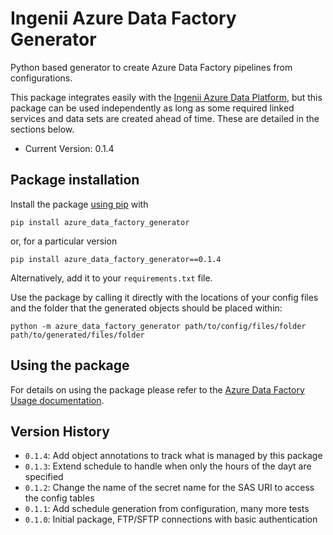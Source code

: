 # Ingenii Azure Data Factory Generator
Python based generator to create Azure Data Factory pipelines from configurations.

This package integrates easily with the [Ingenii Azure Data Platform](https://github.com/ingenii-solutions/azure-data-platform), but this package can be used independently as long as some required linked services and data sets are created ahead of time. These are detailed in the sections below.

* Current Version: 0.1.4

## Package installation

Install the package [using pip](https://pip.pypa.io/en/stable/user_guide/) with 
```
pip install azure_data_factory_generator
```
or, for a particular version
```
pip install azure_data_factory_generator==0.1.4
```
Alternatively, add it to your `requirements.txt` file. 

Use the package by calling it directly with the locations of your config files and the folder that the generated objects should be placed within:
```
python -m azure_data_factory_generator path/to/config/files/folder path/to/generated/files/folder
```

## Using the package

For details on using the package please refer to the [Azure Data Factory Usage documentation](docs/user/Usage.md). 

## Version History

* `0.1.4`: Add object annotations to track what is managed by this package 
* `0.1.3`: Extend schedule to handle when only the hours of the dayt are specified 
* `0.1.2`: Change the name of the secret name for the SAS URI to access the config tables
* `0.1.1`: Add schedule generation from configuration, many more tests
* `0.1.0`: Initial package, FTP/SFTP connections with basic authentication
